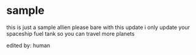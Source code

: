# sample

this is just a sample allien please bare with this update 
i only update your spaceship fuel tank so you can travel more planets

edited by: human 
